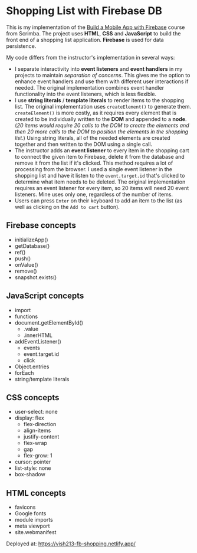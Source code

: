 # Shopping List with Firebase DB

This is my implementation of the [Build a Mobile App with Firebase](https://scrimba.com/learn/firebase) course from Scrimba. The project uses __HTML__, __CSS__ and __JavaScript__ to build the front end of a shopping list application. __Firebase__ is used for data persistence.

My code differs from the instructor's implementation in several ways:

- I separate interactivity into __event listeners__ and __event handlers__ in my projects to maintain *separation of concerns*. This gives me the option to enhance event handlers and use them with different user interactions if needed. The original implementation combines event handler functionality into the event listeners, which is less flexible.
- I use __string literals__ / __template literals__ to render items to the shopping list. The original implementation uses `createElement()` to generate them. `createElement()` is more costly, as it requires every element that is created to be individually written to the __DOM__ and appended to a __node__. (*20 items would require 20 calls to the DOM to create the elements and then 20 more calls to the DOM to position the elements in the shopping list.*) Using string literals, all of the needed elements are created together and then written to the DOM using a single call.
- The instructor adds an __event listener__ to every item in the shopping cart to connect the given item to Firebase, delete it from the database and remove it from the list if it's clicked. This method requires a lot of processing from the browser. I used a single event listener in the shopping list and have it listen to the `event.target.id` that's clicked to determine what item needs to be deleted. The original implementation requires an event listener for every item, so 20 items will need 20 event listeners. Mine uses only one, regardless of the number of items.
- Users can press `Enter` on their keyboard to add an item to the list (as well as clicking on the `Add to cart` button).

## Firebase concepts

- initializeApp()
- getDatabase()
- ref()
- push()
- onValue()
- remove()
- snapshot.exists()

## JavaScript concepts

- import
- functions
- document.getElementById()
    - .value
    - .innerHTML
- addEventListener()
    - events
    - event.target.id
    - click
- Object.entries
- forEach
- string/template literals

## CSS concepts

- user-select: none
- display: flex
    - flex-direction
    - align-items
    - justify-content
    - flex-wrap
    - gap
    - flex-grow: 1
- cursor: pointer
- list-style: none
- box-shadow

## HTML concepts

- favicons
- Google fonts
- module imports
- meta viewport
- site.webmanifest

Deployed at: https://vish213-fb-shopping.netlify.app/